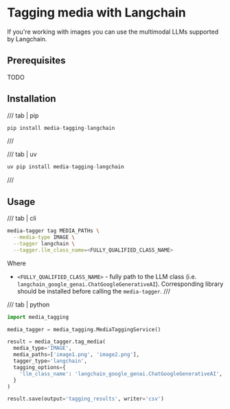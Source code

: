 # Tagging media with Langchain

If you're working with images you can use the multimodal LLMs supported by Langchain.

## Prerequisites

TODO

## Installation

/// tab | pip
```python
pip install media-tagging-langchain
```
///

/// tab | uv
```python
uv pip install media-tagging-langchain
```
///


## Usage


/// tab | cli
```bash
media-tagger tag MEDIA_PATHs \
  --media-type IMAGE \
  --tagger langchain \
  --tagger.llm_class_name=<FULLY_QUALIFIED_CLASS_NAME>
```

Where

* `<FULLY_QUALIFIED_CLASS_NAME>` - fully path to the LLM class (i.e. `langchain_google_genai.ChatGoogleGenerativeAI`). Corresponding library should be installed before calling the `media-tagger`.
///

/// tab | python
```python
import media_tagging

media_tagger = media_tagging.MediaTaggingService()

result = media_tagger.tag_media(
  media_type='IMAGE',
  media_paths=['image1.png', 'image2.png'],
  tagger_type='langchain',
  tagging_options={
    'llm_class_name': 'langchain_google_genai.ChatGoogleGenerativeAI',
  }
)

result.save(output='tagging_results', writer='csv')
```
